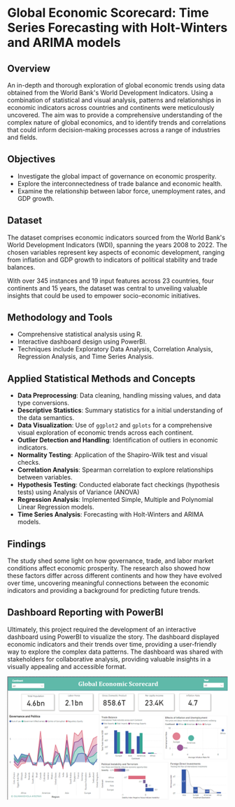 # Global Economic Scorecard: Time Series Forecasting with Holt-Winters and ARIMA models

## Overview
An in-depth and thorough exploration of global economic trends using data obtained from the World Bank's World Development Indicators. Using a combination of statistical and visual analysis, patterns and relationships in economic indicators across countries and continents were meticulously uncovered. The aim was to provide a comprehensive understanding of the complex nature of global economics, and to identify trends and correlations that could inform decision-making processes across a range of industries and fields.

## Objectives
- Investigate the global impact of governance on economic prosperity.
- Explore the interconnectedness of trade balance and economic health.
- Examine the relationship between labor force, unemployment rates, and GDP growth.

## Dataset
The dataset comprises economic indicators sourced from the World Bank's World Development Indicators (WDI), spanning the years 2008 to 2022. The chosen variables represent key aspects of economic development, ranging from inflation and GDP growth to indicators of political stability and trade balances. 

With over 345 instances and 19 input features across 23 countries, four continents and 15 years, the dataset was central to unveiling valuable insights that could be used to empower socio-economic initiatives.

## Methodology and Tools
- Comprehensive statistical analysis using R.
- Interactive dashboard design using PowerBI.
- Techniques include Exploratory Data Analysis, Correlation Analysis, Regression Analysis, and Time Series Analysis.


## Applied Statistical Methods and Concepts
- **Data Preprocessing**: Data cleaning, handling missing values, and data type conversions.
- **Descriptive Statistics**: Summary statistics for a initial understanding of the data semantics.
- **Data Visualization**: Use of `ggplot2` and `gplots` for a comprehensive visual exploration of economic trends across each continent.
- **Outlier Detection and Handling**: Identification of outliers in economic indicators.
- **Normality Testing**: Application of the Shapiro-Wilk test and visual checks.
- **Correlation Analysis**: Spearman correlation to explore relationships between variables.
- **Hypothesis Testing**: Conducted elaborate fact checkings (hypothesis tests) using Analysis of Variance (ANOVA)
- **Regression Analysis**: Implemented Simple, Multiple and Polynomial Linear Regression models.
- **Time Series Analysis**: Forecasting with Holt-Winters and ARIMA models.

## Findings
The study shed some light on how governance, trade, and labor market conditions affect economic prosperity. The research also showed how these factors differ across different continents and how they have evolved over time, uncovering meaningful connections between the economic indicators and providing a background for predicting future trends.


## Dashboard Reporting with PowerBI
Ultimately, this project required the development of an interactive dashboard using PowerBI to visualize the story. The dashboard displayed economic indicators and their trends over time, providing a user-friendly way to explore the complex data patterns. The dashboard was shared with stakeholders for collaborative analysis, providing valuable insights in a visually appealing and accessible format.

![PowerBI Dashboard](PowerBI-Dashboard.png)



